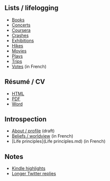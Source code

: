 ## Lists / lifelogging

 * [Books](Books.md)
 * [Concerts](Concerts.md)
 * [Coursera](Coursera.md)
 * [Crashes](Crashes.md)
 * [Exhibitions](Exhibitions.md)
 * [Hikes](Hikes.md)
 * [Movies](Movies.md)
 * [Plays](Plays.md)
 * [Trips](Trips.md)
 * [Votes](Votes.md) (in French)

## Résumé / CV

 * [HTML](https://rawgithub.com/obruchez/public/master/ResumeOlivierBruchez.html)
 * [PDF](https://github.com/obruchez/public/raw/master/ResumeOlivierBruchez.pdf)
 * [Word](https://github.com/obruchez/public/raw/master/ResumeOlivierBruchez.doc)

## Introspection

 * [About / profile](About.md) (draft)
 * [Beliefs / worldview](Beliefs.md) (in French)
 * [Life principles](Life principles.md) (in French)

## Notes

 * [Kindle highlights](Books)
 * [Longer Twitter replies](Twitter)

